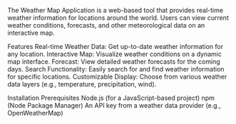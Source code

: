 The Weather Map Application is a web-based tool that provides real-time weather information for locations around the world. Users can view current weather conditions, forecasts, and other meteorological data on an interactive map.

Features
Real-time Weather Data: Get up-to-date weather information for any location.
Interactive Map: Visualize weather conditions on a dynamic map interface.
Forecast: View detailed weather forecasts for the coming days.
Search Functionality: Easily search for and find weather information for specific locations.
Customizable Display: Choose from various weather data layers (e.g., temperature, precipitation, wind).

Installation Prerequisites
Node.js (for a JavaScript-based project)
npm (Node Package Manager)
An API key from a weather data provider (e.g., OpenWeatherMap)
